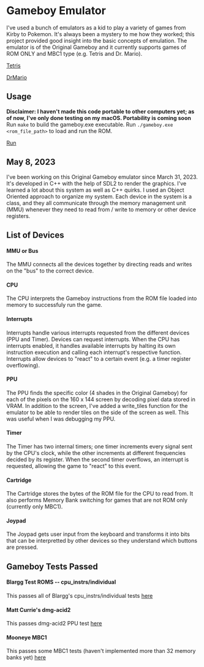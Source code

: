 # Gameboy Emulator
I've used a bunch of emulators as a kid to play a variety of games from Kirby to Pokemon. It's always
been a mystery to me how they worked; this project provided good insight into the basic concepts of emulation.
The emulator is of the Original Gameboy and it currently supports games of ROM ONLY and MBC1 type (e.g. Tetris and Dr. Mario).

[Tetris](static/tetris.gif)

[DrMario](static/drmario.gif)

## Usage
**Disclaimer: I haven't made this code portable to other computers yet; as of now, I've only done testing on my macOS. Portability is coming soon** 
Run `make` to build the gameboy.exe executable. Run `./gameboy.exe <rom_file_path>` to load and run the ROM.

[Run](static/run.gif)

## May 8, 2023
I've been working on this Original Gameboy emulator since March 31, 2023. It's developed in C++
with the help of SDL2 to render the graphics. I've learned a lot about this system as well as C++ quirks.
I used an Object Oriented approach to organize my system. Each device in the system is a class, and they
all communicate through the memory management unit (MMU) whenever they need to read from / write to memory
or other device registers.

## List of Devices
#### MMU or Bus
The MMU connects all the devices together by directing reads and writes on the "bus" to the correct device.

#### CPU
The CPU interprets the Gameboy instructions from the ROM file loaded into memory to successfuly run the game.

#### Interrupts
Interrupts handle various interrupts requested from the different devices (PPU and Timer). Devices can request
interrupts. When the CPU has interrupts enabled, it handles available interrupts by halting its own instruction execution
and calling each interrupt's respective function. Interrupts allow devices to "react" to a certain event (e.g. a timer register overflowing).

#### PPU
The PPU finds the specific color (4 shades in the Original Gameboy) for each of the pixels on the 160 x 144 screen
by decoding pixel data stored in VRAM. In addition to the screen, I've added a write_tiles function for the emulator
to be able to render tiles on the side of the screen as well. This was useful when I was debugging my PPU.

#### Timer
The Timer has two internal timers; one timer increments every signal sent by the CPU's clock, while the other
increments at different frequencies decided by its register. When the second timer overflows, an interrupt is requested,
allowing the game to "react" to this event.

#### Cartridge
The Cartridge stores the bytes of the ROM file for the CPU to read from. It also performs Memory Bank
switching for games that are not ROM only (currently only MBC1).

#### Joypad
The Joypad gets user input from the keyboard and transforms it into bits that can be
interpretted by other devices so they understand which buttons are pressed.

## Gameboy Tests Passed

#### Blargg Test ROMS -- cpu_instrs/individual
This passes all of Blargg's cpu_instrs/individual tests [here](https://github.com/retrio/gb-test-roms)

#### Matt Currie's dmg-acid2
This passes dmg-acid2 PPU test [here](https://github.com/mattcurrie/dmg-acid2)

#### Mooneye MBC1
This passes some MBC1 tests (haven't implemented more than 32 memory banks yet) [here](https://github.com/Gekkio/mooneye-gb)

